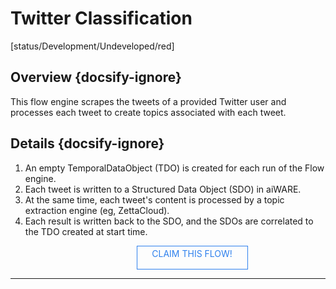 <!--TODO: Replace all references to "VDA", "Developer Application", and "Developer App" with "Veritone Developer"-->
<style>
    #claim-this-flow-btn {
        display: block;
        color: #2F80ED;
        border: 1px solid #2F80ED;
        width: 170px;
        height: 30px;
        text-align: center;
        padding: 3px;
        position: relative;
        text-decoration: none;
        left: 40%;
    }
</style>
# Twitter Classification

[status/Development/Undeveloped/red]


## Overview {docsify-ignore}
This flow engine scrapes the tweets of a provided Twitter user and processes each tweet to create topics associated with each tweet.

## Details {docsify-ignore}
1. An empty TemporalDataObject (TDO) is created for each run of the Flow engine.
2. Each tweet is written to a Structured Data Object (SDO) in aiWARE.
3. At the same time, each tweet's content is processed by a topic extraction engine (eg, ZettaCloud).
4. Each result is written back to the SDO, and the SDOs are correlated to the TDO created at start time.

<a target="_blank" href="https://forms.gle/tkVjfrtyBDrXyoji7" id="claim-this-flow-btn">CLAIM THIS FLOW!</a>
<hr>
